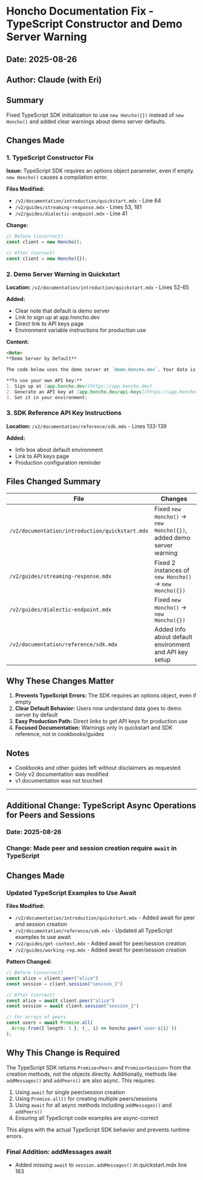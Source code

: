 # Honcho Documentation Fix - TypeScript Constructor and Demo Server Warning

## Date: 2025-08-26
## Author: Claude (with Eri)

## Summary
Fixed TypeScript SDK initialization to use `new Honcho({})` instead of `new Honcho()` and added clear warnings about demo server defaults.

## Changes Made

### 1. TypeScript Constructor Fix
**Issue:** TypeScript SDK requires an options object parameter, even if empty. `new Honcho()` causes a compilation error.

**Files Modified:**
- `/v2/documentation/introduction/quickstart.mdx` - Line 64
- `/v2/guides/streaming-response.mdx` - Lines 53, 181
- `/v2/guides/dialectic-endpoint.mdx` - Line 41

**Change:** 
```typescript
// Before (incorrect)
const client = new Honcho();

// After (correct)  
const client = new Honcho({});
```

### 2. Demo Server Warning in Quickstart
**Location:** `/v2/documentation/introduction/quickstart.mdx` - Lines 52-65

**Added:**
- Clear note that default is demo server
- Link to sign up at app.honcho.dev
- Direct link to API keys page
- Environment variable instructions for production use

**Content:**
```markdown
<Note>
**Demo Server by Default**

The code below uses the demo server at `demo.honcho.dev`. Your data is temporary and may be cleared at any time.

**To use your own API key:**
1. Sign up at [app.honcho.dev](https://app.honcho.dev)
2. Generate an API key at [app.honcho.dev/api-keys](https://app.honcho.dev/api-keys)
3. Set it in your environment:
```

### 3. SDK Reference API Key Instructions
**Location:** `/v2/documentation/reference/sdk.mdx` - Lines 133-139

**Added:**
- Info box about default environment
- Link to API keys page
- Production configuration reminder

## Files Changed Summary

| File | Changes |
|------|---------|
| `/v2/documentation/introduction/quickstart.mdx` | Fixed `new Honcho()` → `new Honcho({})`, added demo server warning |
| `/v2/guides/streaming-response.mdx` | Fixed 2 instances of `new Honcho()` → `new Honcho({})` |
| `/v2/guides/dialectic-endpoint.mdx` | Fixed `new Honcho()` → `new Honcho({})` |
| `/v2/documentation/reference/sdk.mdx` | Added info about default environment and API key setup |

## Why These Changes Matter

1. **Prevents TypeScript Errors:** The SDK requires an options object, even if empty
2. **Clear Default Behavior:** Users now understand data goes to demo server by default
3. **Easy Production Path:** Direct links to get API keys for production use
4. **Focused Documentation:** Warnings only in quickstart and SDK reference, not in cookbooks/guides

## Notes
- Cookbooks and other guides left without disclaimers as requested
- Only v2 documentation was modified
- v1 documentation was not touched

---

## Additional Change: TypeScript Async Operations for Peers and Sessions

### Date: 2025-08-26
### Change: Made peer and session creation require `await` in TypeScript

## Changes Made

### Updated TypeScript Examples to Use Await

**Files Modified:**
- `/v2/documentation/introduction/quickstart.mdx` - Added await for peer and session creation
- `/v2/documentation/reference/sdk.mdx` - Updated all TypeScript examples to use await
- `/v2/guides/get-context.mdx` - Added await for peer/session creation
- `/v2/guides/working-rep.mdx` - Added await for peer/session creation

**Pattern Changed:**
```typescript
// Before (incorrect)
const alice = client.peer("alice")
const session = client.session("session_1")

// After (correct)
const alice = await client.peer("alice")
const session = await client.session("session_1")

// For arrays of peers
const users = await Promise.all(
  Array.from({ length: 5 }, (_, i) => honcho.peer(`user-${i}`))
);
```

## Why This Change is Required

The TypeScript SDK returns `Promise<Peer>` and `Promise<Session>` from the creation methods, not the objects directly. Additionally, methods like `addMessages()` and `addPeers()` are also async. This requires:
1. Using `await` for single peer/session creation
2. Using `Promise.all()` for creating multiple peers/sessions
3. Using `await` for all async methods including `addMessages()` and `addPeers()`
4. Ensuring all TypeScript code examples are async-correct

This aligns with the actual TypeScript SDK behavior and prevents runtime errors.

### Final Addition: addMessages await
- Added missing `await` to `session.addMessages()` in quickstart.mdx line 163